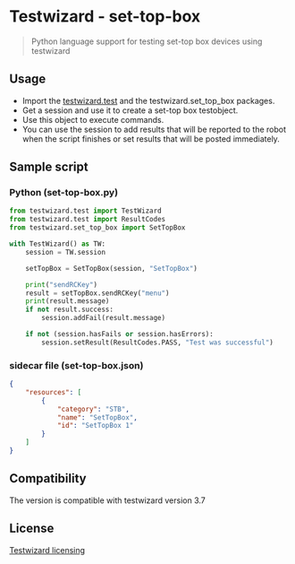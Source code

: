 # Testwizard - set-top-box

> Python language support for testing set-top box devices using testwizard

## Usage

* Import the [testwizard.test](https://pypi.org/project/testwizard.test/) and the testwizard.set_top_box packages.
* Get a session and use it to create a set-top box testobject.
* Use this object to execute commands.
* You can use the session to add results that will be reported to the robot when the script finishes or set results that will be posted immediately.

## Sample script

### Python (set-top-box.py)

```python
from testwizard.test import TestWizard
from testwizard.test import ResultCodes
from testwizard.set_top_box import SetTopBox

with TestWizard() as TW:
    session = TW.session

    setTopBox = SetTopBox(session, "SetTopBox")

    print("sendRCKey")
    result = setTopBox.sendRCKey("menu")
    print(result.message)
    if not result.success:
        session.addFail(result.message)

    if not (session.hasFails or session.hasErrors):
        session.setResult(ResultCodes.PASS, "Test was successful")
```

### sidecar file (set-top-box.json)

```json
{
    "resources": [
        { 
            "category": "STB", 
            "name": "SetTopBox", 
            "id": "SetTopBox 1"
        }
    ]
}
```

## Compatibility

The version is compatible with testwizard version 3.7

## License

[Testwizard licensing](https://www.resillion.com/testwizard/)